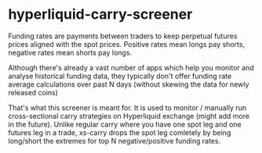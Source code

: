 # hyperliquid-carry-screener
Funding rates are payments between traders to keep perpetual futures prices aligned with the spot prices. Positive rates mean longs pay shorts, negative rates mean shorts pay longs.

Although there's already a vast number of apps which help you monitor and analyse historical funding data, they typically don't offer funding rate average calculations over past N days (without skewing the data for newly released coins)

That's what this screener is meant for. It is used to monitor / manually run cross-sectional carry strategies on Hyperliquid exchange (might add more in the future). Unlike regular carry where you have one spot leg and one futures leg in a trade, xs-carry drops the spot leg comletely by being long/short the extremes for top N negative/positive funding rates. 
